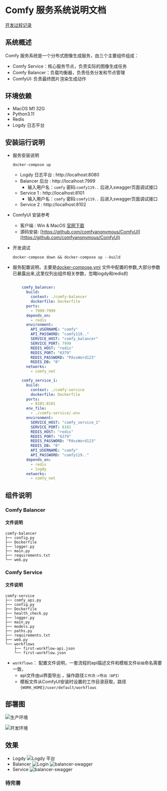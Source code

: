 # Comfy 服务系统说明文档

[开发过程记录](Document.md)


## 系统概述

Comfy 服务系统是一个分布式图像生成服务，由三个主要组件组成：
- Comfy Service：核心服务节点，负责实际的图像生成任务
- Comfy Balancer：负载均衡器，负责任务分发和节点管理
- ComfyUI: 负责最终图片渲染生成动作 


## 环境依赖
- MacOS M1 32G
- Python3.11
- Redis
- Logdy 日志平台

## 安装运行说明

- 服务安装说明
  ```shell
  docker-compose up
  ```
  - Logdy 日志平台 : http://localhost:8080
  - Balancer 后台 : http://localhost:7999
    - 输入用户名：`comfy` 密码:`comfy119..` 后进入swagger页面调试接口
  - Service 1 : http://localhost:8101
    - 输入用户名：`comfy` 密码:`comfy119..` 后进入swagger页面调试接口
  - Service 2 : http://localhost:8102
  
- ComfyUI 安装参考
  - 客户端 : Win & MacOS [官网下载](https://www.comfy.org/download)
  - 源码安装: [https://github.com/comfyanonymous/ComfyUI](https://github.com/comfyanonymous/ComfyUI)

- 开发调试
  ```shell
  docker-compose down && docker-compose up --build
  ``` 
- 服务配置说明，主要是[docker-compose.yml](docker-compose.yml) 文件中配置的参数,大部分参数已暴露出来,这里仅列出组件相关参数，忽略logdy和redis的
  ```yaml

      comfy_balancer:
        build:
          context: ./comfy-balancer
          dockerfile: Dockerfile
        ports:
          - 7999:7999
        depends_on:
          - redis
        environment:
          API_USERNAME: "comfy"
          API_PASSWORD: "comfy119.."
          SERVICE_HOST: "comfy_balancer"
          SERVICE_PORT: 7999
          REDIS_HOST: "redis"
          REDIS_PORT: "6379"
          REDIS_PASSWORD: "PAssWord123"
          REDIS_DB: "0"
        networks:
          - comfy_net

      comfy_service_1:
        build:
          context: ./comfy-service
          dockerfile: Dockerfile
        ports:
          - 8101:8101
        env_file:
          - ./comfy-service/.env
        environment:
          SERVICE_HOST: "comfy_service_1"
          SERVICE_PORT: 8101
          REDIS_HOST: "redis"
          REDIS_PORT: "6379"
          REDIS_PASSWORD: "PAssWord123"
          REDIS_DB: "0"
          API_USERNAME: "comfy"
          API_PASSWORD: "comfy119.."
        depends_on:
          - redis
          - logdy
        networks:
          - comfy_net
  ``` 

## 组件说明

### Comfy Balancer

#### 文件说明

```shell
comfy-balancer
├── config.py
├── Dockerfile
├── logger.py
├── main.py
├── requirements.txt
└── web.py
```

### Comfy Service

#### 文件说明

```shell
comfy-service
├── comfy_api.py
├── config.py
├── Dockerfile
├── health_check.py
├── logger.py
├── main.py
├── models.py
├── paths.py
├── requirements.txt
├── web.py
└── workflows
    ├── first-workflow-api.json
    └── first-workflow.json
```

- `workflows`： 配置文件说明，一套流程的api描述文件和模板文件`前缀`命名需要一致，
  - api文件由ui界面导出 ，操作路径`工作流->导出（API）`
  - 模板文件从ComfyUI安装时设置的工作目录获取，路径`{WORK_HOME}/user/default/workflows`


## 部署图

![](Screenshot/deploy-prod.png "生产环境")

![](Screenshot/deploy-dev.png "开发环境")

## 效果

- Logdy 
  ![](Screenshot/logdy.png "Logdy 平台")
- Balancer
  ![](Screenshot/balancer-login.png "Login")
  ![](Screenshot/balancer-swagger.png "balancer-swagger")
- Service
  ![](Screenshot/service-swagger.png "balancer-swagger")


### 待完善




